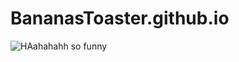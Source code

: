 # BananasToaster.github.io

![HAahahahh so funny](https://user-images.githubusercontent.com/42907321/88014194-ecddc300-cb50-11ea-9d87-38681d3d22e1.png)

